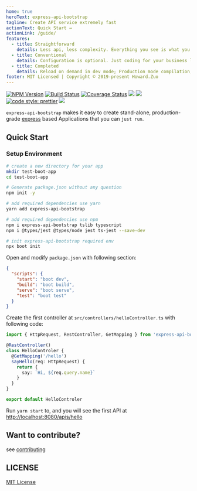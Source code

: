 ```yaml
---
home: true
heroText: express-api-bootstrap
tagline: Create API service extremely fast
actionText: Quick Start →
actionLink: /guide/
features:
  - title: Straightforward
    details: Less api, less complexity. Everything you see is what you get. Code intelliSense powered by ts & vscode
  - title: Conventional
    details: Configuration is optional. Just coding for your business logic is not a dream
  - title: Completed
    details: Reload on demand in dev mode; Production mode compilation; Debuggable; Testable;
footer: MIT Licensed | Copyright © 2019-present Howard.Zuo
---
```


[![NPM Version][npm-image]][npm-url]
[![Build Status][travis-image]][travis-url]
[![Coverage Status][coverage-image]][coverage-url]
![][david-url]
![][dt-url]
[![code style: prettier][prettier-image]][prettier-url]
![][license-url]

`express-api-bootstrap` makes it easy to create stand-alone, production-grade [express](https://expressjs.com/) based Applications that you can `just run`.

## Quick Start

### Setup Environment

```bash
# create a new directory for your app
mkdir test-boot-app
cd test-boot-app

# Generate package.json without any question
npm init -y

# add required dependencies use yarn
yarn add express-api-bootstrap

# add required dependencies use npm
npm i express-api-bootstrap tslib typescript
npm i @types/jest @types/node jest ts-jest --save-dev

# init express-api-bootstrap required env
npx boot init
```

Open and modify `package.json` with following section:

```json
{
  "scripts": {
    "start": "boot dev",
    "build": "boot build",
    "serve": "boot serve",
    "test": "boot test"
  }
}
```

Create the first controller at `src/controllers/helloController.ts` with following code:

```typescript
import { HttpRequest, RestController, GetMapping } from 'express-api-bootstrap'

@RestController()
class HelloControler {
  @GetMapping('/hello')
  sayHello(req: HttpRequest) {
    return {
      say: `Hi, ${req.query.name}`
    }
  }
}

export default HelloControler
```

Run `yarn start` to, and you will see the first API at [http://localhost:8080/apis/hello](http://localhost:8080/apis/hello)

## Want to contribute?

see [contributing](/guide#contribute)

## LICENSE

[MIT License](https://raw.githubusercontent.com/leftstick/express-api-bootstrap/master/LICENSE)

[npm-url]: https://npmjs.org/package/express-api-bootstrap
[npm-image]: https://badge.fury.io/js/express-api-bootstrap.png
[david-url]: https://david-dm.org/leftstick/express-api-bootstrap.png
[travis-image]: https://www.travis-ci.org/leftstick/express-api-bootstrap.svg?branch=3.x
[travis-url]: https://travis-ci.com/leftstick/express-api-bootstrap
[coverage-image]: https://coveralls.io/repos/github/leftstick/express-api-bootstrap/badge.svg?branch=3.x
[coverage-url]: https://coveralls.io/github/leftstick/express-api-bootstrap
[dt-url]: https://img.shields.io/npm/dt/express-api-bootstrap.svg
[license-url]: https://img.shields.io/github/license/leftstick/express-api-bootstrap
[prettier-image]: https://img.shields.io/badge/code_style-prettier-ff69b4.svg
[prettier-url]: https://github.com/prettier/prettier
